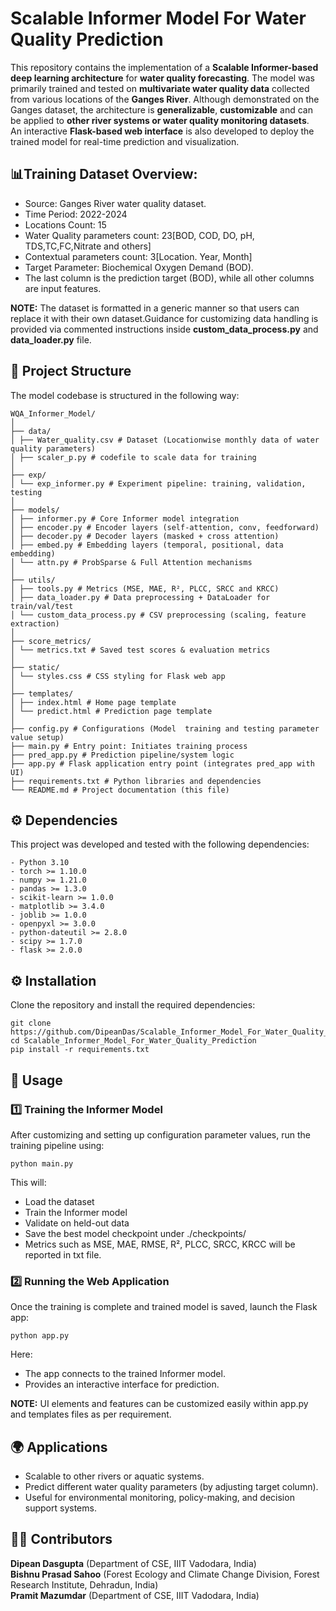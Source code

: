 <h1>Scalable Informer Model For Water Quality Prediction</h1>

This repository contains the implementation of a **Scalable Informer-based deep learning architecture** for **water quality forecasting**. The model was primarily trained and tested on **multivariate water quality data** collected from various locations of the **Ganges River**. Although demonstrated on the Ganges dataset, the architecture is **generalizable**, **customizable** and can be applied to **other river systems or water quality monitoring datasets**.<br>
An interactive **Flask-based web interface** is also developed to deploy the trained model for real-time prediction and visualization.

## 📊Training Dataset Overview:
 - Source: Ganges River water quality dataset.
 - Time Period: 2022-2024
 - Locations Count: 15
 - Water Quality parameters count: 23[BOD, COD, DO, pH, TDS,TC,FC,Nitrate and others]
 - Contextual parameters count: 3[Location. Year, Month]
 - Target Parameter: Biochemical Oxygen Demand (BOD). 
 - The last column is the prediction target (BOD), while all other columns are input features.
   
**NOTE:** The dataset is formatted in a generic manner so that users can replace it with their own dataset.Guidance for customizing data handling is provided via commented instructions inside **custom_data_process.py** and **data_loader.py** file.

## 📂 Project Structure
The model codebase is structured in the following way:
```
WQA_Informer_Model/
│
├── data/
│ ├── Water_quality.csv # Dataset (Locationwise monthly data of water quality parameters)
│ ├── scaler_p.py # codefile to scale data for training
│
├── exp/
│ └── exp_informer.py # Experiment pipeline: training, validation, testing
│
├── models/
│ ├── informer.py # Core Informer model integration
│ ├── encoder.py # Encoder layers (self-attention, conv, feedforward)
│ ├── decoder.py # Decoder layers (masked + cross attention)
│ ├── embed.py # Embedding layers (temporal, positional, data embedding)
│ └── attn.py # ProbSparse & Full Attention mechanisms
│
├── utils/
│ ├── tools.py # Metrics (MSE, MAE, R², PLCC, SRCC and KRCC)
│ ├── data_loader.py # Data preprocessing + DataLoader for train/val/test
│ └── custom_data_process.py # CSV preprocessing (scaling, feature extraction)
│
├── score_metrics/
│ └── metrics.txt # Saved test scores & evaluation metrics
│
├── static/
│ └── styles.css # CSS styling for Flask web app
│
├── templates/
│ ├── index.html # Home page template
│ └── predict.html # Prediction page template
│
├── config.py # Configurations (Model  training and testing parameter value setup)
├── main.py # Entry point: Initiates training process
├── pred_app.py # Prediction pipeline/system logic
├── app.py # Flask application entry point (integrates pred_app with UI)
├── requirements.txt # Python libraries and dependencies
└── README.md # Project documentation (this file)
```
## ⚙️ Dependencies

This project was developed and tested with the following dependencies:
```
- Python 3.10  
- torch >= 1.10.0  
- numpy >= 1.21.0  
- pandas >= 1.3.0  
- scikit-learn >= 1.0.0  
- matplotlib >= 3.4.0  
- joblib >= 1.0.0  
- openpyxl >= 3.0.0  
- python-dateutil >= 2.8.0  
- scipy >= 1.7.0  
- flask >= 2.0.0  
```
## ⚙️ Installation
Clone the repository and install the required dependencies:
```
git clone https://github.com/DipeanDas/Scalable_Informer_Model_For_Water_Quality_Prediction.git
cd Scalable_Informer_Model_For_Water_Quality_Prediction
pip install -r requirements.txt 
```
## 🚀 Usage
### 1️⃣ Training the Informer Model

After customizing and setting up configuration parameter values, run the training pipeline using:
```
python main.py
```
This will:
- Load the dataset
- Train the Informer model
- Validate on held-out data
- Save the best model checkpoint under ./checkpoints/
- Metrics such as MSE, MAE, RMSE, R², PLCC, SRCC, KRCC will be reported in txt file.

### 2️⃣ Running the Web Application

Once the training is complete and trained model is saved, launch the Flask app:
```
python app.py
```
Here:
- The app connects to the trained Informer model.
- Provides an interactive interface for prediction.

**NOTE:** UI elements and features can be customized easily within app.py and templates files as per requirement.

## 🌍 Applications

- Scalable to other rivers or aquatic systems.
- Predict different water quality parameters (by adjusting target column).
- Useful for environmental monitoring, policy-making, and decision support systems.

## 👨‍💻 Contributors

**Dipean Dasgupta** (Department of CSE, IIIT Vadodara, India)<br>
**Bishnu Prasad Sahoo** (Forest Ecology and Climate Change Division, Forest Research Institute, Dehradun, India)<br>
**Pramit Mazumdar** (Department of CSE, IIIT Vadodara, India)<br>
